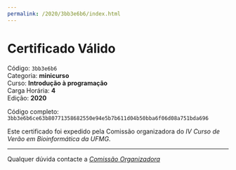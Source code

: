 ```yaml
---
permalink: /2020/3bb3e6b6/index.html
---
```


# Certificado Válido

Código: `3bb3e6b6`<br>
Categoria: **minicurso**<br>
Curso: **Introdução à programação**<br>
Carga Horária: **4**<br>
Edição: **2020**<br>


Código completo: `3bb3e6b6ce63b80771358682550e94e5b7b611d04b50bba6f06d08a751bda696`


Este certificado foi expedido pela Comissão organizadora do *IV Curso de Verão em Bioinformática da UFMG*.

----

Qualquer dúvida contacte a [_Comissão Organizadora_](<mailto:cursobioinfoufmg@gmail.com$subject=[Certificados]>)

